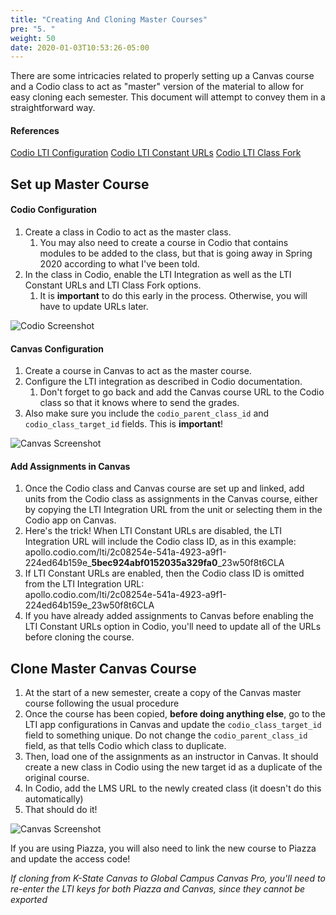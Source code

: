 ```yaml
---
title: "Creating And Cloning Master Courses"
pre: "5. "
weight: 50
date: 2020-01-03T10:53:26-05:00
---
```


There are some intricacies related to properly setting up a Canvas course and a Codio class to act as "master" version of the material to allow for easy cloning each semester. This document will attempt to convey them in a straightforward way.

#### References

[Codio LTI Configuration](https://codio.com/docs/classes/lti/lti1_0/canvas/)
[Codio LTI Constant URLs](https://codio.com/docs/classes/lti/lti1_0/lticonstanturl/)
[Codio LTI Class Fork](https://codio.com/docs/classes/lti/lti1_0/lticlassfork/)

## Set up Master Course

#### Codio Configuration

1. Create a class in Codio to act as the master class.
   1. You may also need to create a course in Codio that contains modules to be added to the class, but that is going away in Spring 2020 according to what I've been told.
1. In the class in Codio, enable the LTI Integration as well as the LTI Constant URLs and LTI Class Fork options.
   1. It is **important** to do this early in the process. Otherwise, you will have to update URLs later.

![Codio Screenshot](/images/clone1.png)

#### Canvas Configuration

1. Create a course in Canvas to act as the master course.
1. Configure the LTI integration as described in Codio documentation.
   1. Don't forget to go back and add the Canvas course URL to the Codio class so that it knows where to send the grades.
1. Also make sure you include the `codio_parent_class_id` and `codio_class_target_id` fields. This is **important**!

![Canvas Screenshot](/images/clone2.png)

#### Add Assignments in Canvas

1. Once the Codio class and Canvas course are set up and linked, add units from the Codio class as assignments in the Canvas course, either by copying the LTI Integration URL from the unit or selecting them in the Codio app on Canvas.
  1. Here's the trick! When LTI Constant URLs are disabled, the LTI Integration URL will include the Codio class ID, as in this example:<br>apollo.codio.com/lti/2c08254e-541a-4923-a9f1-224ed64b159e&#95;<b>5bec924abf0152035a329fa0</b>&#95;23w50f8t6CLA
  1. If LTI Constant URLs are enabled, then the Codio class ID is omitted from the LTI Integration URL:<br>apollo.codio.com/lti/2c08254e-541a-4923-a9f1-224ed64b159e_23w50f8t6CLA
1. If you have already added assignments to Canvas before enabling the LTI Constant URLs option in Codio, you'll need to update all of the URLs before cloning the course.

## Clone Master Canvas Course

1. At the start of a new semester, create a copy of the Canvas master course following the usual procedure
1. Once the course has been copied, **before doing anything else**, go to the LTI app configurations in Canvas and update the `codio_class_target_id` field to something unique. Do not change the `codio_parent_class_id` field, as that tells Codio which class to duplicate.
1. Then, load one of the assignments as an instructor in Canvas. It should create a new class in Codio using the new target id as a duplicate of the original course.
1. In Codio, add the LMS URL to the newly created class (it doesn't do this automatically)
1. That should do it!

![Canvas Screenshot](/images/clone3.png)

If you are using Piazza, you will also need to link the new course to Piazza and update the access code!

_If cloning from K-State Canvas to Global Campus Canvas Pro, you'll need to re-enter the LTI keys for both Piazza and Canvas, since they cannot be exported_
